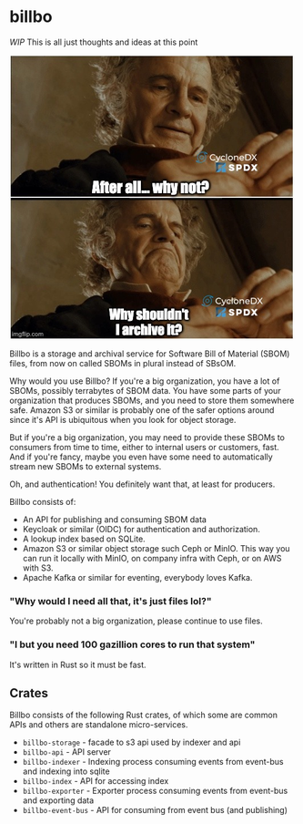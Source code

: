 # billbo

*WIP* This is all just thoughts and ideas at this point

![Bilbo](bilbo.jpg)

Billbo is a storage and archival service for Software Bill of Material (SBOM) files, from now on called SBOMs in plural instead of SBsOM.

Why would you use Billbo? If you're a big organization, you have a lot of SBOMs, possibly terrabytes of SBOM data. You have some parts of your organization that produces SBOMs, and you need to store them somewhere safe. Amazon S3 or similar is probably one of the safer options around since it's API is ubiquitous when you look for object storage.

But if you're a big organization, you may need to provide these SBOMs to consumers from time to time, either to internal users or customers, fast. And if you're fancy, maybe you even have some need to automatically stream new SBOMs to external systems.

Oh, and authentication! You definitely want that, at least for producers.

Billbo consists of:

* An API for publishing and consuming SBOM data
* Keycloak or similar (OIDC) for authentication and authorization.
* A lookup index based on SQLite. 
* Amazon S3 or similar object storage such Ceph or MinIO. This way you can run it locally with MinIO, on company infra with Ceph, or on AWS with S3.
* Apache Kafka or similar for eventing, everybody loves Kafka.

### "Why would I need all that, it's just files lol?"

You're probably not a big organization, please continue to use files.

### "I but you need 100 gazillion cores to run that system"

It's written in Rust so it must be fast. 

## Crates 

Billbo consists of the following Rust crates, of which some are common APIs and others are standalone micro-services.

* `billbo-storage` - facade to s3 api used by indexer and api
* `billbo-api` - API server
* `billbo-indexer` - Indexing process consuming events from event-bus and indexing into sqlite
* `billbo-index` - API for accessing index
* `billbo-exporter` - Exporter process consuming events from event-bus and exporting data
* `billbo-event-bus` - API for consuming from event bus (and publishing)


